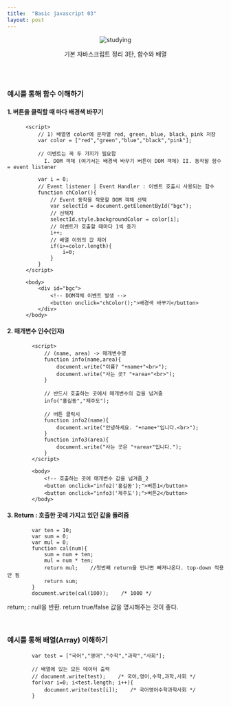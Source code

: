 ```yaml
---
title:  "Basic javascript 03"
layout: post
---
```


<div align="center">
  <img src ="https://user-images.githubusercontent.com/108778921/189139969-bf92ca10-4b2c-4ed5-8153-49f0cf6ddd6e.png" title="studying">
  <p>기본 자바스크립트 정리 3탄, 함수와 배열</p>
</div>
<br>
<br>


### 예시를 통해 함수 이해하기

#### 1. 버튼을 클릭할 때 마다 배경색 바꾸기
````
      <script>
          // 1) 배열명 color에 문자열 red, green, blue, black, pink 저장
          var color = ["red","green","blue","black","pink"];

          // 이벤트는 꼭 두 가지가 필요함
            I. DOM 객체 (여기서는 배경색 바꾸기 버튼이 DOM 객체) II. 동작할 함수 = event listener

          var i = 0;
          // Event listener | Event Handler : 이벤트 호출시 사용되는 함수
          function chColor(){
              // Event 동작을 적용할 DOM 객체 선택
              var selectId = document.getElementById("bgc");
              // 선택자
              selectId.style.backgroundColor = color[i];
              // 이벤트가 호출할 때마다 1씩 증가
              i++;
              // 배열 이외의 값 제어
              if(i>=color.length){
                  i=0;
              }
          }
      </script>

      <body>
          <div id="bgc">
              <!-- DOM객체 이벤트 발생 -->
              <button onclick="chColor();">배경색 바꾸기</button>
          </div>
      </body>
````

#### 2. 매개변수 인수(인자)
````
        <script>
            // (name, area) -> 매개변수명
            function info(name,area){
                document.write("이름? "+name+"<br>");
                document.write("사는 곳? "+area+"<br>");
            }

            // 반드시 호출하는 곳에서 매개변수의 값을 넘겨줌
            info("홍길동","제주도");

            // 버튼 클릭시
            function info2(name){
                document.write("안녕하세요. "+name+"입니다.<br>");
            }
            function info3(area){
                document.write("사는 곳은 "+area+"입니다.");
            }
        </script>
        
        <body>
            <!-- 호출하는 곳에 매개변수 값을 넘겨줌_2
            <button onclick="info2('홍길동');">버튼1</button>
            <button onclick="info3('제주도');">버튼2</button>
        </body>
````

#### 3. Return : 호출한 곳에 가지고 있던 값을 돌려줌
````
        var ten = 10;
        var sum = 0;
        var mul = 0;
        function cal(num){
            sum = num + ten;
            mul = num * ten;
            return mul;    //첫번째 return을 만나면 빠져나온다. top-down 적용 안 됨
            return sum;
        }
        document.write(cal(100));    /* 1000 */
````

return; : null을 반환.
return true/false 값을 명시해주는 것이 좋다. 

<br>

### 예시를 통해 배열(Array) 이해하기
````
        var test = ["국어","영어","수학","과학","사회"];

        // 배열에 있는 모든 데이터 출력
        // document.write(test);    /* 국어,영어,수학,과학,사회 */
        for(var i=0; i<test.length; i++){
            document.write(test[i]);    /* 국어영어수학과학사회 */
        }
````
